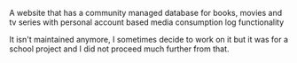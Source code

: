 A website that has a community managed database for books, movies and tv series with personal account based media consumption log functionality

It isn't maintained anymore, I sometimes decide to work on it but it was for a school project and I did not proceed much further from that.
